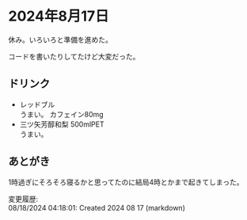 # 2024年8月17日

休み。いろいろと準備を進めた。

コードを書いたりしてたけど大変だった。

## ドリンク

- レッドブル  
うまい。
カフェイン80mg
- 三ツ矢芳醇和梨 500mlPET  
うまい。

## あとがき

1時過ぎにそろそろ寝るかと思ってたのに結局4時とかまで起きてしまった。

変更履歴:  
08/18/2024 04:18:01: Created 2024 08 17 (markdown)  
